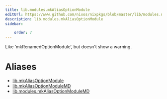 ```yaml
---
title: lib.modules.mkAliasOptionModule
editUrl: https://www.github.com/nixos/nixpkgs/blob/master/lib/modules.nix#L1250C25
description: lib.modules.mkAliasOptionModule
sidebar:

    order: 7
---
```


Like ‘mkRenamedOptionModule’, but doesn't show a warning.


# Aliases

- [lib.mkAliasOptionModule](/nix-doc-comments/reference/lib/lib-mkAliasOptionModule)
- [lib.mkAliasOptionModuleMD](/nix-doc-comments/reference/lib/lib-mkAliasOptionModuleMD)
- [lib.modules.mkAliasOptionModuleMD](/nix-doc-comments/reference/lib/modules/lib-modules-mkAliasOptionModuleMD)


